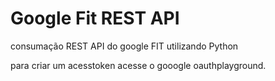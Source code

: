 # Google Fit REST API

consumação REST API do google FIT utilizando Python

para criar um acesstoken acesse o gooogle oauthplayground.
